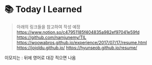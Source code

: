 # :books: Today I Learned 

>아래의 링크들을 참고하여 작성 예정
https://www.notion.so/c47951185f404835a982ef97041e59fd
https://github.com/namjunemy/TIL
https://woowabros.github.io/experience/2017/07/17/resume.html
https://jojoldu.github.io/
https://hyunseob.github.io/resume/

이모지는 : 뒤에 영어로 대강 적으면 나옴
